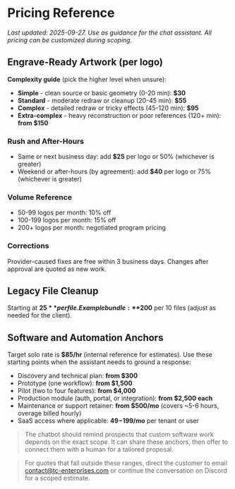# Pricing Reference

_Last updated: 2025-09-27. Use as guidance for the chat assistant. All pricing can be customized during scoping._

## Engrave-Ready Artwork (per logo)

**Complexity guide** (pick the higher level when unsure):

- **Simple** - clean source or basic geometry (0-20 min): **$30**
- **Standard** - moderate redraw or cleanup (20-45 min): **$55**
- **Complex** - detailed redraw or tricky effects (45-120 min): **$95**
- **Extra-complex** - heavy reconstruction or poor references (120+ min): **from $150**

### Rush and After-Hours

- Same or next business day: add **$25** per logo or 50% (whichever is greater)
- Weekend or after-hours (by agreement): add **$40** per logo or 75% (whichever is greater)

### Volume Reference

- 50-99 logos per month: 10% off
- 100-199 logos per month: 15% off
- 200+ logos per month: negotiated program pricing

### Corrections

Provider-caused fixes are free within 3 business days. Changes after approval are quoted as new work.

## Legacy File Cleanup

Starting at **$25** per file. Example bundle: **$200** per 10 files (adjust as needed for the client).

## Software and Automation Anchors

Target solo rate is **$85/hr** (internal reference for estimates). Use these starting points when the assistant needs to ground a response:

- Discovery and technical plan: **from $300**
- Prototype (one workflow): **from $1,500**
- Pilot (two to four features): **from $4,000**
- Production module (auth, portal, or integration): **from $2,500 each**
- Maintenance or support retainer: **from $500/mo** (covers ~5-6 hours, overage billed hourly)
- SaaS access where applicable: **$49-$199/mo** per tenant or user

> The chatbot should remind prospects that custom software work depends on the exact scope. It can share these anchors, then offer to connect them with a human for a tailored proposal.

> For quotes that fall outside these ranges, direct the customer to email contact@tc-enterprises.com or continue the conversation on Discord for a scoped estimate.
